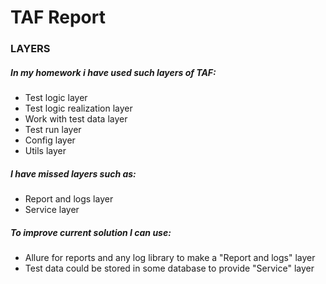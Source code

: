 # TAF Report

### LAYERS

##### In my homework i have used such layers of TAF:
* Test logic layer
* Test logic realization layer
* Work with test data layer
* Test run layer
* Config layer
* Utils layer

##### I have missed layers such as:
* Report and logs layer
* Service layer

##### To improve current solution I can use:

* Allure for reports and any log library to make a "Report and logs" layer
* Test data could be stored in some database to provide "Service" layer
